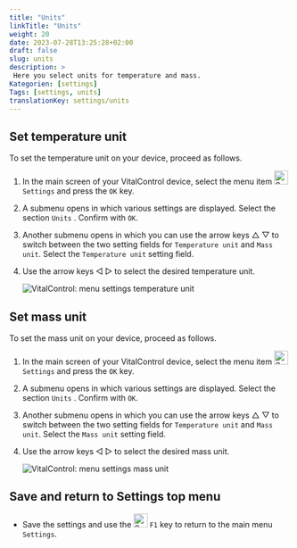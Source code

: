 ```yaml
---
title: "Units"
linkTitle: "Units"
weight: 20
date: 2023-07-28T13:25:28+02:00
draft: false
slug: units
description: >
 Here you select units for temperature and mass.
Kategorien: [settings]
Tags: [settings, units]
translationKey: settings/units
---
```

## Set temperature unit

To set the temperature unit on your device, proceed as follows.

1. In the main screen of your VitalControl device, select the menu item <img src="/icons/gear.svg" width="25" align="bottom" alt="Settings" /> `Settings` and press the `OK` key.

2. A submenu opens in which various settings are displayed. Select the section `Units` . Confirm with `OK`.

3. Another submenu opens in which you can use the arrow keys △ ▽ to switch between the two setting fields for `Temperature unit` and `Mass unit`. Select the `Temperature unit` setting field.

4. Use the arrow keys ◁ ▷ to select the desired temperature unit.

    ![VitalControl: menu settings temperature unit](../images/temperature.png "Temperature unit")

## Set mass unit

To set the mass unit on your device, proceed as follows.

1. In the main screen of your VitalControl device, select the menu item <img src="/icons/gear.svg" width="25" align="bottom" alt="Settings" /> `Settings` and press the `OK` key.

2. A submenu opens in which various settings are displayed. Select the section `Units` . Confirm with `OK`.

3. Another submenu opens in which you can use the arrow keys △ ▽ to switch between the two setting fields for `Temperature unit` and `Mass unit`. Select the `Mass unit` setting field.

4. Use the arrow keys ◁ ▷ to select the desired mass unit.

    ![VitalControl: menu settings mass unit](../images/mass.png "Mass unit")

## Save and return to Settings top menu

- Save the settings and use the <img src="/icons/save-return.svg" width="25" align="bottom" alt="Save and return" /> `F1` key to return to the main menu `Settings`.
